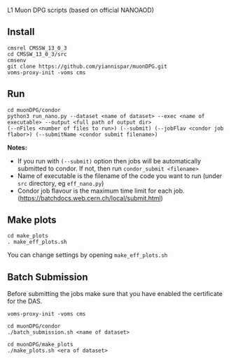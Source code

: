 L1 Muon DPG scripts (based on official NANOAOD)  

Install  
-------  
```  
cmsrel CMSSW_13_0_3  
cd CMSSW_13_0_3/src  
cmsenv  
git clone https://github.com/yiannispar/muonDPG.git  
voms-proxy-init -voms cms 
```  
Run  
---  
```  
cd muonDPG/condor  
python3 run_nano.py --dataset <name of dataset> --exec <name of executable> --output <full path of output dir>  
(--nFiles <number of files to run>) (--submit) (--jobFlav <condor job flabor>) (--submitName <condor submit filename>)  
```  
**Notes:**  
- If you run with ```(--submit)``` option then jobs will be automatically submitted to condor. If not, then run ```condor_submit <filename>```  
- Name of executable is the filename of the code you want to run (under ```src``` directory, eg ```eff_nano.py```)  
- Condor job flavour is the maximum time limit for each job. (https://batchdocs.web.cern.ch/local/submit.html)  

Make plots  
----------  
```  
cd make_plots  
. make_eff_plots.sh  
```  
You can change settings by opening ```make_eff_plots.sh```   


Batch Submission
----------
Before submitting the jobs make sure that you have enabled the certificate for the DAS.

```
voms-proxy-init -voms cms 
```

```
cd muonDPG/condor
./batch_submission.sh <name of dataset>
```

```
cd muonDPG/make_plots
./make_plots.sh <era of dataset>
```